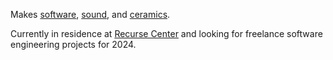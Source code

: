 Makes [software](/more/#software), [sound](/more/#sound), and [ceramics](/more/#ceramics).

Currently in residence at [Recurse Center](https://www.recurse.com/) and looking for freelance software engineering projects for 2024.

<!-- <img src="https://reubenson-portfolio.s3.us-east-1.amazonaws.com/assets/frogmail.gif" alt="animated gif of a frog retrieving the mail" class="mail-gif" /> -->
<!-- gif courtesy of https://frogina.tripod.com -->